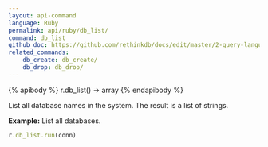 ```yaml
---
layout: api-command 
language: Ruby
permalink: api/ruby/db_list/
command: db_list
github_doc: https://github.com/rethinkdb/docs/edit/master/2-query-language/api/ruby/accessing-rql/db_list.md
related_commands:
    db_create: db_create/
    db_drop: db_drop/
---
```



{% apibody %}
r.db_list() &rarr; array
{% endapibody %}

List all database names in the system. The result is a list of strings.

__Example:__ List all databases.

```rb
r.db_list.run(conn)
```
